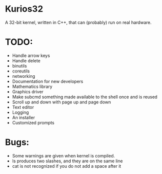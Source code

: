 # Kurios32
A 32-bit kernel, written in C++, that can (probably) run on real hardware.



# TODO:
 - Handle arrow keys
 - Handle delete
 - binutils
 - coreutils
 - networking
 - Documentation for new developers
 - Mathematics library
 - Graphics driver
 - Make subcmd something made available to the shell once and is reused
 - Scroll up and down with page up and page down
 - Text editor
 - Logging
 - An installer
 - Customized prompts

 
# Bugs:
 - Some warnings are given when kernel is compiled.
 - ls produces two slashes, and they are on the same line
 - cat is not recognized if you do not add a space after it
